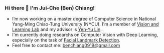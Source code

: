 ### Hi there 👋 I'm Jui-Che (Ben) Chiang!
- I’m now working on a master degree of Computer Science in National Yang-Ming Chiao-Tung University (NYCU). I'm a member of [Vision and Learning Lab](http://vllab.cs.nctu.edu.tw) and my advisor is [Yen-Yu Lin](https://sites.google.com/site/yylinweb/).
- I'm currently doing researchs on Computer Vision with Deep Learning, especially on the task of [Facial Landmark Detection](https://paperswithcode.com/task/facial-landmark-detection).
- Feel free to contact me: benchiang0919@gmail.com
<!--
**ben0919/ben0919** is a ✨ _special_ ✨ repository because its `README.md` (this file) appears on your GitHub profile.

Here are some ideas to get you started:

- 🔭 I’m currently working on ...
- 🌱 I’m currently learning ...
- 👯 I’m looking to collaborate on ...
- 🤔 I’m looking for help with ...
- 💬 Ask me about ...
- 📫 How to reach me: ...
- 😄 Pronouns: ...
- ⚡ Fun fact: ...
-->
